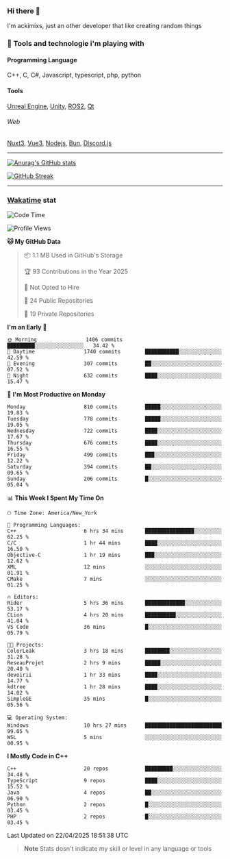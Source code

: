### Hi there 👋

I'm ackimixs, just an other developer that like creating random things

### 🧰 Tools and technologie i'm playing with

#### Programming Language
C++, C, C#, Javascript, typescript, php, python

#### Tools
[Unreal Engine](https://www.unrealengine.com), [Unity](https://unity.com/), [ROS2](https://ros.org/), [Qt](https://www.qt.io/)

###### Web
[Nuxt3](https://nuxt.com/), [Vue3](https://vuejs.org/), [Nodejs](https://nodejs.org), [Bun](https://bun.sh/), [Discord.js](https://discord.js.org/)

---

[![Anurag's GitHub stats](https://github-readme-stats.vercel.app/api?username=ackimixs&show_icons=true&theme=github_dark&count_private=true)](https://github.com/anuraghazra/github-readme-stats)

[![GitHub Streak](https://github-readme-streak-stats.herokuapp.com?user=Ackimixs&theme=github-dark-blue&date_format=j%20M%5B%20Y%5D&mode=weekly)](https://git.io/streak-stats)

---
 
 ### [Wakatime](https://wakatime.com/) stat

<!--START_SECTION:waka-->
![Code Time](http://img.shields.io/badge/Code%20Time-1%2C576%20hrs%2046%20mins-blue)

![Profile Views](http://img.shields.io/badge/Profile%20Views-0-blue)

**🐱 My GitHub Data** 

> 📦 1.1 MB Used in GitHub's Storage 
 > 
> 🏆 93 Contributions in the Year 2025
 > 
> 🚫 Not Opted to Hire
 > 
> 📜 24 Public Repositories 
 > 
> 🔑 19 Private Repositories 
 > 
**I'm an Early 🐤** 

```text
🌞 Morning                1406 commits        █████████░░░░░░░░░░░░░░░░   34.42 % 
🌆 Daytime                1740 commits        ███████████░░░░░░░░░░░░░░   42.59 % 
🌃 Evening                307 commits         ██░░░░░░░░░░░░░░░░░░░░░░░   07.52 % 
🌙 Night                  632 commits         ████░░░░░░░░░░░░░░░░░░░░░   15.47 % 
```
📅 **I'm Most Productive on Monday** 

```text
Monday                   810 commits         █████░░░░░░░░░░░░░░░░░░░░   19.83 % 
Tuesday                  778 commits         █████░░░░░░░░░░░░░░░░░░░░   19.05 % 
Wednesday                722 commits         ████░░░░░░░░░░░░░░░░░░░░░   17.67 % 
Thursday                 676 commits         ████░░░░░░░░░░░░░░░░░░░░░   16.55 % 
Friday                   499 commits         ███░░░░░░░░░░░░░░░░░░░░░░   12.22 % 
Saturday                 394 commits         ██░░░░░░░░░░░░░░░░░░░░░░░   09.65 % 
Sunday                   206 commits         █░░░░░░░░░░░░░░░░░░░░░░░░   05.04 % 
```


📊 **This Week I Spent My Time On** 

```text
🕑︎ Time Zone: America/New_York

💬 Programming Languages: 
C++                      6 hrs 34 mins       ████████████████░░░░░░░░░   62.25 % 
C/C                      1 hr 44 mins        ████░░░░░░░░░░░░░░░░░░░░░   16.50 % 
Objective-C              1 hr 19 mins        ███░░░░░░░░░░░░░░░░░░░░░░   12.62 % 
XML                      12 mins             ░░░░░░░░░░░░░░░░░░░░░░░░░   01.91 % 
CMake                    7 mins              ░░░░░░░░░░░░░░░░░░░░░░░░░   01.25 % 

🔥 Editors: 
Rider                    5 hrs 36 mins       █████████████░░░░░░░░░░░░   53.17 % 
CLion                    4 hrs 20 mins       ██████████░░░░░░░░░░░░░░░   41.04 % 
VS Code                  36 mins             █░░░░░░░░░░░░░░░░░░░░░░░░   05.79 % 

🐱‍💻 Projects: 
ColorLeak                3 hrs 18 mins       ████████░░░░░░░░░░░░░░░░░   31.28 % 
ReseauProjet             2 hrs 9 mins        █████░░░░░░░░░░░░░░░░░░░░   20.40 % 
devoirii                 1 hr 33 mins        ████░░░░░░░░░░░░░░░░░░░░░   14.77 % 
kdtree                   1 hr 28 mins        ████░░░░░░░░░░░░░░░░░░░░░   14.02 % 
SimpleGE                 35 mins             █░░░░░░░░░░░░░░░░░░░░░░░░   05.56 % 

💻 Operating System: 
Windows                  10 hrs 27 mins      █████████████████████████   99.05 % 
WSL                      5 mins              ░░░░░░░░░░░░░░░░░░░░░░░░░   00.95 % 
```

**I Mostly Code in C++** 

```text
C++                      20 repos            █████████░░░░░░░░░░░░░░░░   34.48 % 
TypeScript               9 repos             ████░░░░░░░░░░░░░░░░░░░░░   15.52 % 
Java                     4 repos             ██░░░░░░░░░░░░░░░░░░░░░░░   06.90 % 
Python                   2 repos             █░░░░░░░░░░░░░░░░░░░░░░░░   03.45 % 
PHP                      2 repos             █░░░░░░░░░░░░░░░░░░░░░░░░   03.45 % 
```




 Last Updated on 22/04/2025 18:51:38 UTC
<!--END_SECTION:waka-->

> **Note**
> Stats dosn't indicate my skill or level in any language or tools
